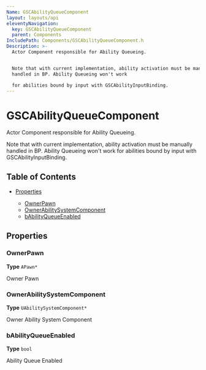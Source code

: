 ```yaml
---
Name: GSCAbilityQueueComponent
layout: layouts/api
eleventyNavigation:
  key: GSCAbilityQueueComponent
  parent: Components
IncludePath: Components/GSCAbilityQueueComponent.h
Description: >-
  Actor Component responsible for Ability Queueing.


  Note that with current implementation, ability activation must be manually
  handled in BP. Ability Queueing won't work

  for abilities bound by input with GSCAbilityInputBinding.
---
```



# GSCAbilityQueueComponent

Actor Component responsible for Ability Queueing.

Note that with current implementation, ability activation must be manually handled in BP. Ability Queueing won't work
for abilities bound by input with GSCAbilityInputBinding.

## Table of Contents

*   [Properties](#properties)

    *   [OwnerPawn](#ownerpawn)
    *   [OwnerAbilitySystemComponent](#ownerabilitysystemcomponent)
    *   [bAbilityQueueEnabled](#babilityqueueenabled)

## Properties

### OwnerPawn

**Type** `APawn*`

Owner Pawn

### OwnerAbilitySystemComponent

**Type** `UAbilitySystemComponent*`

Owner Ability System Component

### bAbilityQueueEnabled

**Type** `bool`

Ability Queue Enabled
    

